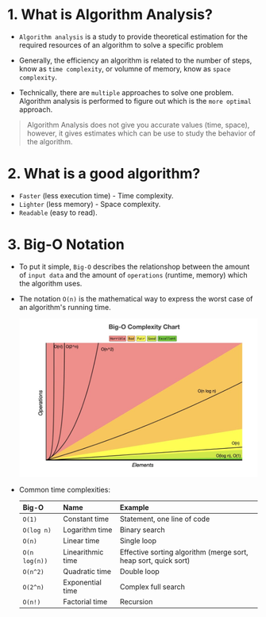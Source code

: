 # 1. What is Algorithm Analysis?

- `Algorithm analysis` is a study to provide theoretical estimation for the required resources of an algorithm to solve a specific problem

- Generally, the efficiency an algorithm is related to the number of steps, know as `time complexity`, or volumne of memory, know as `space complexity`.

- Technically, there are `multiple` approaches to solve one problem. Algorithm analysis is performed to figure out which is the `more optimal` approach.

> Algorithm Analysis does not give you accurate values (time, space), however, it gives estimates which can be use to study the behavior of the algorithm.

# 2. What is a good algorithm?

- `Faster` (less execution time) - Time complexity.
- `Lighter` (less memory) - Space complexity.
- `Readable` (easy to read).

# 3. Big-O Notation

- To put it simple, `Big-O` describes the relationshop between the amount of `input data` and the amount of `operations` (runtime, memory) which the algorithm uses.

- The notation `O(n)` is the mathematical way to express the worst case of an algorithm's running time.

    ![](img/img1.jpg)

- Common time complexities:

    | Big-O | Name | Example |
    | --- | --- | --- |
    | `O(1)`| Constant time | Statement, one line of code |
    | `O(log n)`| Logarithm time | Binary search |
    | `O(n)`| Linear time | Single loop
    | `O(n log(n))`| Linearithmic time | Effective sorting algorithm (merge sort, heap sort, quick sort) |
    | `O(n^2)`| Quadratic time | Double loop |
    | `O(2^n)`| Exponential time | Complex full search
    | `O(n!)`| Factorial time | Recursion |

